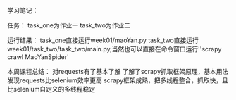 学习笔记：

任务：
task_one为作业一
task_two为作业二

运行结果：
task_one直接运行week01/maoYan.py
task_two直接运行week01/task_two/task_two/main.py,当然也可以直接在命令窗口运行''scrapy crawl MaoYanSpider'

本周课程总结：
对requests有了基本了解
了解了scrapy抓取框架原理，基本用法
发现requests比selenium效率更高
scrapy框架成熟，把多线程整合，抓取快，且比selenium自定义的多线程稳定